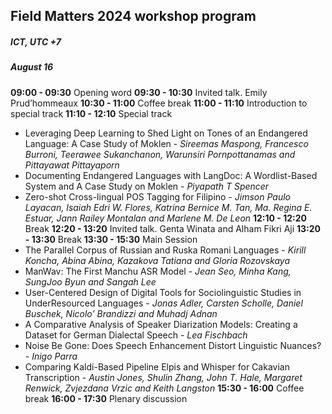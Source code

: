<script>document.title = "Field Matters | Workshop program";</script>

<head>
<meta property="og:title" content="Field Matters | Workshop program">
<meta property="og:description" content="The first workshop on applying NLP to field linguistics">
<meta property="og:image" content="https://github.com/field-matters/field-matters.github.io/blob/main/logo.jpg?raw=true">
</head>

## Field Matters 2024 workshop program
##### ICT, UTC +7
##### August 16

**09:00 - 09:30** Opening word
**09:30 - 10:30** Invited talk. Emily Prud’hommeaux
**10:30 - 11:00** Coffee break
**11:00 - 11:10** Introduction to special track
**11:10 - 12:10** Special track
+ Leveraging Deep Learning to Shed Light on Tones of an Endangered Language:
A Case Study of Moklen -
*Sireemas Maspong, Francesco Burroni, Teerawee Sukanchanon, Warunsiri Pornpottanamas and Pittayawat Pittayaporn*
+ Documenting Endangered Languages with LangDoc: A Wordlist-Based System and A Case Study on Moklen -
*Piyapath T Spencer*
+ Zero-shot Cross-lingual POS Tagging for Filipino -
*Jimson Paulo Layacan, Isaiah Edri W. Flores, Katrina Bernice M. Tan, Ma. Regina E. Estuar, Jann Railey Montalan and Marlene M. De Leon*
**12:10 - 12:20** Break
**12:20 - 13:20** Invited talk. Genta Winata and Alham Fikri Aji
**13:20 - 13:30** Break
**13:30 - 15:30** Main Session
+ The Parallel Corpus of Russian and Ruska Romani Languages -
*Kirill Koncha, Abina Abina, Kazakova Tatiana and Gloria Rozovskaya*
+ ManWav: The First Manchu ASR Model -
*Jean Seo, Minha Kang, SungJoo Byun and Sangah Lee*
+ User-Centered Design of Digital Tools for Sociolinguistic Studies in UnderResourced Languages -
*Jonas Adler, Carsten Scholle, Daniel Buschek, Nicolo’ Brandizzi and Muhadj Adnan*
+ A Comparative Analysis of Speaker Diarization Models: Creating a Dataset for German Dialectal Speech -
*Lea Fischbach*
+ Noise Be Gone: Does Speech Enhancement Distort Linguistic Nuances? -
*Inigo Parra*
+ Comparing Kaldi-Based Pipeline Elpis and Whisper for Cakavian Transcription -
*Austin Jones, Shulin Zhang, John T. Hale, Margaret Renwick, Zvjezdana Vrzic and Keith Langston*
**15:30 - 16:00** Coffee break
**16:00 - 17:30** Plenary discussion

